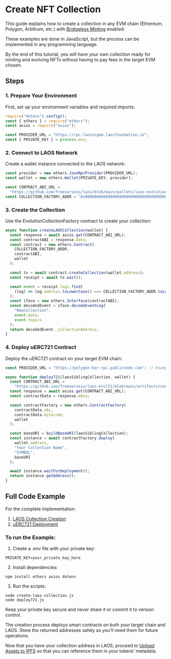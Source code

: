 # Create NFT Collection

This guide explains how to create a collection in any EVM chain (Ethereum, Polygon, Arbitrum, etc.) with [Bridgeless Minting](/learn/bridgeless-minting/introduction) enabled.

These examples are done in JavaScript, but the process can be implemented in any programming language.

By the end of this tutorial, you will have your own collection ready for minting and evolving NFTs without having to pay fees in the target EVM chosen.

## Steps

### 1. Prepare Your Environment

First, set up your environment variables and required imports:

```javascript
require("dotenv").config();
const { ethers } = require("ethers");
const axios = require("axios");

const PROVIDER_URL = "https://rpc.laossigma.laosfoundation.io";
const { PRIVATE_KEY } = process.env;
```

### 2. Connect to LAOS Network

Create a wallet instance connected to the LAOS network:

```javascript
const provider = new ethers.JsonRpcProvider(PROVIDER_URL);
const wallet = new ethers.Wallet(PRIVATE_KEY, provider);

const CONTRACT_ABI_URL =
  "https://github.com/freeverseio/laos/blob/main/pallets/laos-evolution/src/precompiles/evolution_collection_factory/contracts/EvolutionCollectionFactory.json?raw=true";
const COLLECTION_FACTORY_ADDR = "0x0000000000000000000000000000000000000403";
```

### 3. Create the Collection

Use the EvolutionCollectionFactory contract to create your collection:

```javascript
async function createLAOSCollection(wallet) {
  const response = await axios.get(CONTRACT_ABI_URL);
  const contractABI = response.data;
  const contract = new ethers.Contract(
    COLLECTION_FACTORY_ADDR,
    contractABI,
    wallet
  );

  const tx = await contract.createCollection(wallet.address);
  const receipt = await tx.wait();

  const event = receipt.logs.find(
    (log) => log.address.toLowerCase() === COLLECTION_FACTORY_ADDR.toLowerCase()
  );
  const iface = new ethers.Interface(contractABI);
  const decodedEvent = iface.decodeEventLog(
    "NewCollection",
    event.data,
    event.topics
  );
  return decodedEvent._collectionAddress;
}
```

### 4. Deploy uERC721 Contract

Deploy the uERC721 contract on your target EVM chain:

```javascript
const PROVIDER_URL = "https://polygon-bor-rpc.publicnode.com"; // Example for Polygon

async function deploy721(laosSiblingCollection, wallet) {
  const CONTRACT_ABI_URL =
    "https://github.com/freeverseio/laos-erc721/blob/main/artifacts/contracts/ERC721Universal.sol/ERC721Universal.json?raw=true";
  const response = await axios.get(CONTRACT_ABI_URL);
  const contractData = response.data;

  const contractFactory = new ethers.ContractFactory(
    contractData.abi,
    contractData.bytecode,
    wallet
  );

  const baseURI = buildBaseURI(laosSiblingCollection);
  const instance = await contractFactory.deploy(
    wallet.address,
    "Your Collection Name",
    "SYMBOL",
    baseURI
  );

  await instance.waitForDeployment();
  return instance.getAddress();
}
```

## Full Code Example

For the complete implementation:

1. [LAOS Collection Creation](https://github.com/freeverseio/laos-examples/blob/main/create-laos-collection.js)
2. [uERC721 Deployment](https://github.com/freeverseio/laos-examples/blob/main/deploy721.js)

### To run the Example:

1. Create a .env file with your private key:

```
PRIVATE_KEY=your_private_key_here
```

2. Install dependencies:

```
npm install ethers axios dotenv
```

3. Run the scripts:

```
node create-laos-collection.js
node deploy721.js
```

Keep your private key secure and never share it or commit it to version control.

The creation process deploys smart contracts on both your target chain and LAOS. Store the returned addresses safely as you'll need them for future operations.

Now that you have your collection address in LAOS, proceed to [Upload Assets to IPFS](/guides/how-to-without-api/ipfs-upload) so that you can reference them in your tokens’ metadata.

